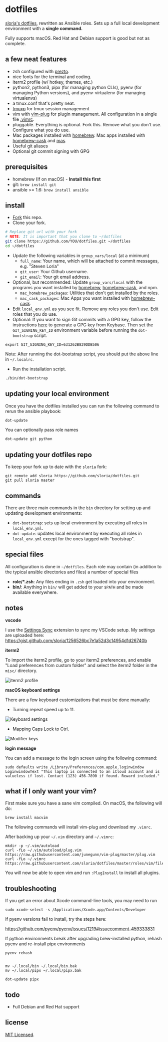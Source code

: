 dotfiles
========

[sloria's dotfiles](https://github.com/sloria/dotfiles-old), rewritten as Ansible roles. Sets up a full local development environment with a **single command.**

Fully supports macOS. Red Hat and Debian support is good but not as complete.

a few neat features
-------------------

- zsh configured with [prezto](https://github.com/sorin-ionescu/prezto).
- nice fonts for the terminal and coding.
- iterm2 profile (w/ hotkey, themes, etc.)
- python2, python3, pipx (for managing python CLIs), pyenv (for managing Python versions), and pyenv-virtualenv (for managing virtualenvs)
- a tmux.conf that's pretty neat.
- [tmuxp](https://tmuxp.git-pull.com/en/latest/) for tmux session management
- vim with [vim-plug](https://github.com/junegunn/vim-plug) for plugin management. All configuration in a single file [.vimrc](https://github.com/sloria/dotfiles/blob/master/roles/vim/files/vimrc).
- pluggable. Everything is optional. Fork this. Remove what you don't use. Configure what you do use.
- Mac packages installed with [homebrew][]. Mac apps installed with [homebrew-cask][] and [mas][].
- Useful git aliases
- Optional git commit signing with GPG

prerequisites
-------------

- homebrew (If on macOS) - **Install this first**
- git: `brew install git`
- ansible >= 1.6: `brew install ansible`

install
-------

- [Fork](https://github.com/sloria/dotfiles/fork) this repo.
- Clone your fork.

```bash
# Replace git url with your fork
# NOTE: It is important that you clone to ~/dotfiles
git clone https://github.com/YOU/dotfiles.git ~/dotfiles
cd ~/dotfiles
```

- Update the following variables in `group_vars/local` (at a minimum)
    - `full_name`: Your name, which will be attached to commit messages, e.g. "Steven Loria"
    - `git_user`: Your Github username.
    - `git_email`: Your git email address.
- Optional, but recommended: Update `group_vars/local` with the programs you want installed by [homebrew][], [homebrew-cask][], and npm.
    - `mac_homebrew_packages`:  Utilities that don't get installed by the roles.
    - `mac_cask_packages`: Mac Apps you want installed with [homebrew-cask][].
- Edit `local_env.yml` as you see fit. Remove any roles you don't use. Edit roles that you do use.
- Optional: If you want to sign Git commits with a GPG key, follow the
    instructions [here](https://github.com/pstadler/keybase-gpg-github)
    to generate a GPG key from Keybase. Then set the
    `GIT_SIGNING_KEY_ID` environment variable before running the
    `dot-bootstrap` script.

```
export GIT_SIGNING_KEY_ID=631262B829DDB506
```

Note: After running the dot-bootstrap script, you should put the above
line in `~/.localrc`.

- Run the installation script.

```bash
./bin/dot-bootstrap
```

updating your local environment
-------------------------------

Once you have the dotfiles installed you can run the following command to rerun the ansible playbook:

```bash
dot-update
```

You can optionally pass role names

```bash
dot-update git python
```

updating your dotfiles repo
---------------------------

To keep your fork up to date with the `sloria` fork:

```
git remote add sloria https://github.com/sloria/dotfiles.git
git pull sloria master
```

commands
--------

There are three main commands in the `bin` directory for setting up and updating development environments:

- `dot-bootstrap`: sets up local environment by executing all roles in `local_env.yml`.
- `dot-update`: updates local environment by executing all roles in `local_env.yml` except for the ones tagged with "bootstrap".

special files
-------------

All configuration is done in `~/dotfiles`. Each role may contain (in addition to the typical ansible directories and files) a number of special files

- **role/\*.zsh**: Any files ending in `.zsh` get loaded into your environment.
- **bin/**: Anything in `bin/` will get added to your `$PATH` and be made available everywhere.

notes
-----

**vscode**

I use the [Settings Sync](https://marketplace.visualstudio.com/items?itemName=Shan.code-settings-sync) extension to sync my VSCode setup.
My settings are uploaded here: https://gist.github.com/sloria/1256526bc7e1a52d3c14954d1d26740b

**iterm2**

To import the iterm2 profile, go to your iterm2 preferences, and enable "Load preferences from custom folder" and select the iterm2 folder in the `misc/` directory.

![iterm2 profile](https://user-images.githubusercontent.com/2379650/34223487-859f2752-e58d-11e7-8024-9e6af5c1ec4e.png)

**macOS keyboard settings**

There are a few keyboard customizations that must be done manually:

- Turning repeat speed up to 11.

![Keyboard settings](https://user-images.githubusercontent.com/2379650/34223505-91f95072-e58d-11e7-9b36-78aec4203b0d.png "Key repeat settings")


- Mapping Caps Lock to Ctrl.

![Modifier keys](https://user-images.githubusercontent.com/2379650/34223523-a2c8e4e4-e58d-11e7-9532-d74b95d8408a.png)

**login message**

You can add a message to the login screen using the following command:

```
sudo defaults write /Library/Preferences/com.apple.loginwindow LoginwindowText "This laptop is connected to an iCloud account and is valueless if lost. Contact (123) 456-7890 if found. Reward included."
```

what if I only want your vim?
-----------------------------

First make sure you have a sane vim compiled. On macOS, the following will do:

```
brew install macvim
```

The following commands will install vim-plug and download my `.vimrc`.

After backing up your `~/.vim` directory and `~/.vimrc`:

```
mkdir -p ~/.vim/autoload
curl -fLo ~/.vim/autoload/plug.vim https://raw.githubusercontent.com/junegunn/vim-plug/master/plug.vim
curl -fLo ~/.vimrc https://raw.githubusercontent.com/sloria/dotfiles/master/roles/vim/files/vimrc
```

You will now be able to open vim and run `:PlugInstall` to install all plugins.


troubleshooting
---------------

If you get an error about Xcode command-line tools, you may need to run

```
sudo xcode-select -s /Applications/Xcode.app/Contents/Developer
```

If pyenv versions fail to install, try the steps here:

https://github.com/pyenv/pyenv/issues/1219#issuecomment-459333831

If python environments break after upgrading brew-installed python, rehash pyenv and re-install pipx environments

```
pyenv rehash


mv ~/.local/bin ~/.local/bin.bak
mv ~/.local/pipx ~/.local/pipx.bak

dot-update pipx
```

todo
----

- Full Debian and Red Hat support

[homebrew]: http://brew.sh/
[homebrew-cask]: https://github.com/caskroom/homebrew-cask
[mas]: https://github.com/mas-cli/mas


license
-------

[MIT Licensed](http://sloria.mit-license.org/).
